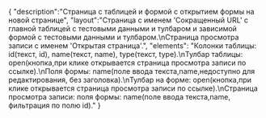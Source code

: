 {
"description":"Страница с таблицей и формой с открытием формы на новой странице",
"layout":"Страница с именем 'Сокращенный URL' с главной таблицей с тестовыми данными и тулбаром и зависимой формой с тестовыми данными и тулбаром.\nСтраница просмотра записи с именем 'Открытая страница'.",
"elements": "Колонки таблицы: id(текст, id), name(текст, name), type(текст, type).\nТулбар таблицы: open(кнопка,при клике открывается страница просмотра записи по ссылке).\nПоля формы: name(поле ввода текста,name,недоступно для редактирования, без заголовка).\nТулбар на форме: open(кнопка,при клике открывается страница просмотра записи по ссылке).\nСтраница просмотра записи: поля формы: name(поле ввода текста,name, фильтрация по полю id)."
}